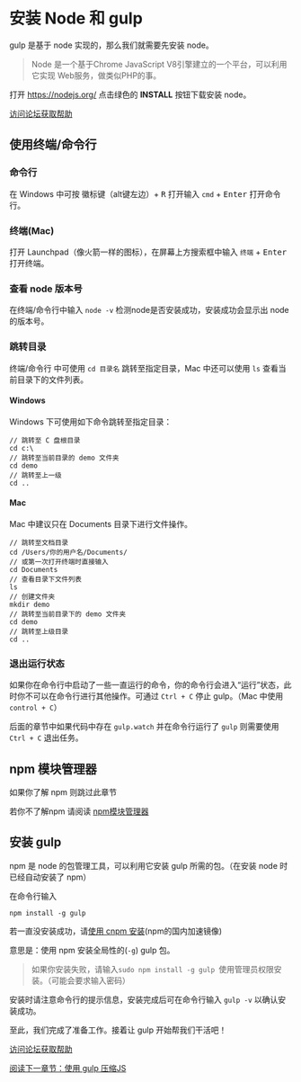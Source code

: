 安装 Node 和 gulp
================

gulp 是基于 node 实现的，那么我们就需要先安装 node。

> Node 是一个基于Chrome JavaScript V8引擎建立的一个平台，可以利用它实现 Web服务，做类似PHP的事。

打开 https://nodejs.org/ 点击绿色的 **INSTALL** 按钮下载安装 node。

[访问论坛获取帮助](https://github.com/nimojs/gulp-book/issues/10)

<a href="#hash_cli" name="hash_cli"></a>

使用终端/命令行
-------------

### 命令行
在 Windows 中可按 <kbd>徽标键</kbd>（alt键左边）+ <kbd>R</kbd> 打开输入 `cmd` + <kbd>Enter</kbd> 打开命令行。

### 终端(Mac)
打开 Launchpad（像火箭一样的图标），在屏幕上方搜索框中输入 `终端` + <kbd>Enter</kbd> 打开终端。

### 查看 node 版本号
在终端/命令行中输入 `node -v` 检测node是否安装成功，安装成功会显示出 node 的版本号。

### 跳转目录
终端/命令行 中可使用 `cd 目录名` 跳转至指定目录，Mac 中还可以使用 `ls` 查看当前目录下的文件列表。

#### Windows
Windows 下可使用如下命令跳转至指定目录：

```
// 跳转至 C 盘根目录
cd c:\
// 跳转至当前目录的 demo 文件夹
cd demo
// 跳转至上一级
cd ..
```

#### Mac
Mac 中建议只在 Documents 目录下进行文件操作。

```
// 跳转至文档目录
cd /Users/你的用户名/Documents/
// 或第一次打开终端时直接输入
cd Documents
// 查看目录下文件列表
ls
// 创建文件夹
mkdir demo
// 跳转至当前目录下的 demo 文件夹
cd demo
// 跳转至上级目录
cd ..
```

### 退出运行状态
如果你在命令行中启动了一些一直运行的命令，你的命令行会进入“运行”状态，此时你不可以在命令行进行其他操作。可通过 `Ctrl + C` 停止 gulp。（Mac 中使用 `control + C`）

后面的章节中如果代码中存在 `gulp.watch` 并在命令行运行了 `gulp` 则需要使用 `Ctrl + C` 退出任务。

npm 模块管理器
-------------
如果你了解 npm 则跳过此章节

若你不了解npm 请阅读 [npm模块管理器](http://javascript.ruanyifeng.com/nodejs/npm.html)

安装 gulp
----

npm 是 node 的包管理工具，可以利用它安装 gulp 所需的包。（在安装 node 时已经自动安装了 npm）

在命令行输入

```
npm install -g gulp 
```

若一直没安装成功，请[使用 cnpm 安装](https://github.com/nimojs/blog/issues/20)(npm的国内加速镜像)

意思是：使用 npm 安装全局性的(`-g`) gulp 包。

> 如果你安装失败，请输入`sudo npm install -g gulp `使用管理员权限安装。（可能会要求输入密码）

安装时请注意命令行的提示信息，安装完成后可在命令行输入 `gulp -v` 以确认安装成功。

至此，我们完成了准备工作。接着让 gulp 开始帮我们干活吧！

[访问论坛获取帮助](https://github.com/nimojs/gulp-book/issues/10)

[阅读下一章节：使用 gulp 压缩JS](chapter2.md)
